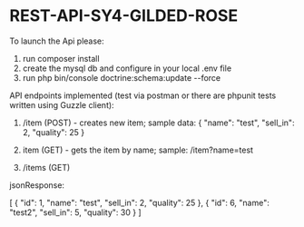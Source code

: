 # REST-API-SY4-GILDED-ROSE

To launch the Api please:

1) run composer install
2) create the mysql db and configure in your local .env file
3) run php bin/console doctrine:schema:update --force

API endpoints implemented (test via postman or there are phpunit tests written using Guzzle client):
1)  /item (POST) - creates new item; 
  sample data:
  {
	"name": "test",
	"sell_in": 2,
	"quality": 25
}

2) item (GET) - gets the item by name;
  sample: /item?name=test
  
3) /items (GET)

jsonResponse:

[
    {
        "id": 1,
        "name": "test",
        "sell_in": 2,
        "quality": 25
    },
    {
        "id": 6,
        "name": "test2",
        "sell_in": 5,
        "quality": 30
    }
]
  
